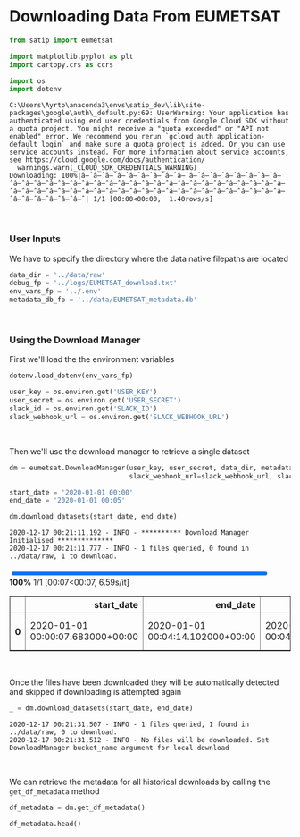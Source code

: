 # Downloading Data From EUMETSAT



```python
from satip import eumetsat

import matplotlib.pyplot as plt
import cartopy.crs as ccrs

import os
import dotenv
```

    C:\Users\Ayrto\anaconda3\envs\satip_dev\lib\site-packages\google\auth\_default.py:69: UserWarning: Your application has authenticated using end user credentials from Google Cloud SDK without a quota project. You might receive a "quota exceeded" or "API not enabled" error. We recommend you rerun `gcloud auth application-default login` and make sure a quota project is added. Or you can use service accounts instead. For more information about service accounts, see https://cloud.google.com/docs/authentication/
      warnings.warn(_CLOUD_SDK_CREDENTIALS_WARNING)
    Downloading: 100%|â–ˆâ–ˆâ–ˆâ–ˆâ–ˆâ–ˆâ–ˆâ–ˆâ–ˆâ–ˆâ–ˆâ–ˆâ–ˆâ–ˆâ–ˆâ–ˆâ–ˆâ–ˆâ–ˆâ–ˆâ–ˆâ–ˆâ–ˆâ–ˆâ–ˆâ–ˆâ–ˆâ–ˆâ–ˆâ–ˆâ–ˆâ–ˆâ–ˆâ–ˆâ–ˆâ–ˆâ–ˆâ–ˆâ–ˆâ–ˆâ–ˆâ–ˆâ–ˆâ–ˆâ–ˆâ–ˆâ–ˆâ–ˆâ–ˆâ–ˆâ–ˆâ–ˆâ–ˆâ–ˆâ–ˆâ–ˆâ–ˆâ–ˆâ–ˆâ–ˆâ–ˆâ–ˆâ–ˆâ–ˆâ–ˆâ–ˆâ–ˆâ–ˆâ–ˆ| 1/1 [00:00<00:00,  1.40rows/s]
    

<br>

### User Inputs

We have to specify the directory where the data native filepaths are located

```python
data_dir = '../data/raw'
debug_fp = '../logs/EUMETSAT_download.txt'
env_vars_fp = '../.env'
metadata_db_fp = '../data/EUMETSAT_metadata.db'
```

<br>

### Using the Download Manager

First we'll load the the environment variables

```python
dotenv.load_dotenv(env_vars_fp)

user_key = os.environ.get('USER_KEY')
user_secret = os.environ.get('USER_SECRET')
slack_id = os.environ.get('SLACK_ID')
slack_webhook_url = os.environ.get('SLACK_WEBHOOK_URL')
```

<br>

Then we'll use the download manager to retrieve a single dataset

```python
dm = eumetsat.DownloadManager(user_key, user_secret, data_dir, metadata_db_fp, debug_fp, 
                              slack_webhook_url=slack_webhook_url, slack_id=slack_id)

start_date = '2020-01-01 00:00'
end_date = '2020-01-01 00:05'

dm.download_datasets(start_date, end_date)
```

    2020-12-17 00:21:11,192 - INFO - ********** Download Manager Initialised **************
    2020-12-17 00:21:11,777 - INFO - 1 files queried, 0 found in ../data/raw, 1 to download.
    


<div><span class="Text-label" style="display:inline-block; overflow:hidden; white-space:nowrap; text-overflow:ellipsis; min-width:0; max-width:15ex; vertical-align:middle; text-align:right"></span>
<progress style="width:60ex" max="1" value="1" class="Progress-main"/></progress>
<span class="Progress-label"><strong>100%</strong></span>
<span class="Iteration-label">1/1</span>
<span class="Time-label">[00:07<00:07, 6.59s/it]</span></div>





<div>
<style scoped>
    .dataframe tbody tr th:only-of-type {
        vertical-align: middle;
    }

    .dataframe tbody tr th {
        vertical-align: top;
    }

    .dataframe thead th {
        text-align: right;
    }
</style>
<table border="1" class="dataframe">
  <thead>
    <tr style="text-align: right;">
      <th></th>
      <th>start_date</th>
      <th>end_date</th>
      <th>result_time</th>
      <th>platform_short_name</th>
      <th>platform_orbit_type</th>
      <th>instrument_name</th>
      <th>sensor_op_mode</th>
      <th>center_srs_name</th>
      <th>center_position</th>
      <th>file_name</th>
      <th>file_size</th>
      <th>missing_pct</th>
      <th>downloaded</th>
    </tr>
  </thead>
  <tbody>
    <tr>
      <th>0</th>
      <td>2020-01-01 00:00:07.683000+00:00</td>
      <td>2020-01-01 00:04:14.102000+00:00</td>
      <td>2020-01-01 00:04:14.102000+00:00</td>
      <td>MSG3</td>
      <td>GEO</td>
      <td>SEVIRI</td>
      <td>RSS</td>
      <td>EPSG:4326</td>
      <td>0 9.5</td>
      <td>MSG3-SEVI-MSG15-0100-NA-20200101000414.1020000...</td>
      <td>99819</td>
      <td>0.0</td>
      <td>2020-12-17 00:21:18.312026</td>
    </tr>
  </tbody>
</table>
</div>



<br>

Once the files have been downloaded they will be automatically detected and skipped if downloading is attempted again

```python
_ = dm.download_datasets(start_date, end_date)
```

    2020-12-17 00:21:31,507 - INFO - 1 files queried, 1 found in ../data/raw, 0 to download.
    2020-12-17 00:21:31,512 - INFO - No files will be downloaded. Set DownloadManager bucket_name argument for local download
    

<br>

We can retrieve the metadata for all historical downloads by calling the `get_df_metadata` method

```python
df_metadata = dm.get_df_metadata()

df_metadata.head()
```
